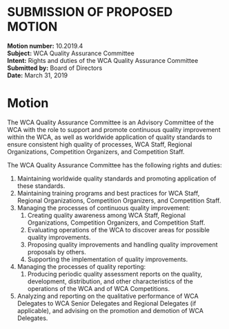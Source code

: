 # SUBMISSION OF PROPOSED MOTION

**Motion number:** 10.2019.4  
**Subject:** WCA Quality Assurance Committee  
**Intent:** Rights and duties of the WCA Quality Assurance Committee  
**Submitted by:** Board of Directors  
**Date:** March 31, 2019  

# Motion

The WCA Quality Assurance Committee is an Advisory Committee of the WCA with the role to support and promote continuous quality improvement within the WCA, as well as worldwide application of quality standards to ensure consistent high quality of processes, WCA Staff, Regional Organizations, Competition Organizers, and Competition Staff.

The WCA Quality Assurance Committee has the following rights and duties:

1. Maintaining worldwide quality standards and promoting application of these standards.
2. Maintaining training programs and best practices for WCA Staff, Regional Organizations, Competition Organizers, and Competition Staff.
3. Managing the processes of continuous quality improvement:
   1. Creating quality awareness among WCA Staff, Regional Organizations, Competition Organizers, and Competition Staff.
   2. Evaluating operations of the WCA to discover areas for possible quality improvements.
   3. Proposing quality improvements and handling quality improvement proposals by others.
   4. Supporting the implementation of quality improvements.
4. Managing the processes of quality reporting:
   1. Producing periodic quality assessment reports on the quality, development, distribution, and other characteristics of the operations of the WCA and of WCA Competitions.
5. Analyzing and reporting on the qualitative performance of WCA Delegates to WCA Senior Delegates and Regional Delegates (if applicable), and advising on the promotion and demotion of WCA Delegates.
